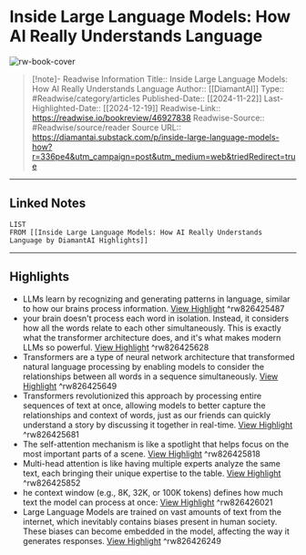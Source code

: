 # Inside Large Language Models: How AI Really Understands Language

![rw-book-cover](https://substackcdn.com/image/fetch/w_1200,h_600,c_fill,f_jpg,q_auto:good,fl_progressive:steep,g_auto/https%3A%2F%2Fsubstack-post-media.s3.amazonaws.com%2Fpublic%2Fimages%2F58e09b8a-e64f-433a-b422-d0764cdf7b4f_1792x1024.png)
<br>
>[!note]- Readwise Information
>Title:: Inside Large Language Models: How AI Really Understands Language
>Author:: [[DiamantAI]]
>Type:: #Readwise/category/articles
>Published-Date:: [[2024-11-22]]
>Last-Highlighted-Date:: [[2024-12-19]]
>Readwise-Link:: https://readwise.io/bookreview/46927838
>Readwise-Source:: #Readwise/source/reader
>Source URL:: https://diamantai.substack.com/p/inside-large-language-models-how?r=336pe4&utm_campaign=post&utm_medium=web&triedRedirect=true
--- 

## Linked Notes
```dataview
LIST
FROM [[Inside Large Language Models: How AI Really Understands Language by DiamantAI Highlights]]
```

---

## Highlights
- LLMs learn by recognizing and generating patterns in language, similar to how our brains process information. [View Highlight](https://readwise.io/open/826425487) ^rw826425487
- your brain doesn't process each word in isolation. Instead, it considers how all the words relate to each other simultaneously. This is exactly what the transformer architecture does, and it's what makes modern LLMs so powerful. [View Highlight](https://readwise.io/open/826425628) ^rw826425628
- Transformers are a type of neural network architecture that transformed natural language processing by enabling models to consider the relationships between all words in a sequence simultaneously. [View Highlight](https://readwise.io/open/826425649) ^rw826425649
- Transformers revolutionized this approach by processing entire sequences of text at once, allowing models to better capture the relationships and context of words, just as our friends can quickly understand a story by discussing it together in real-time. [View Highlight](https://readwise.io/open/826425681) ^rw826425681
- The self-attention mechanism is like a spotlight that helps focus on the most important parts of a scene. [View Highlight](https://readwise.io/open/826425818) ^rw826425818
- Multi-head attention is like having multiple experts analyze the same text, each bringing their unique expertise to the table. [View Highlight](https://readwise.io/open/826425852) ^rw826425852
- he context window (e.g., 8K, 32K, or 100K tokens) defines how much text the model can process at once: [View Highlight](https://readwise.io/open/826426021) ^rw826426021
- Large Language Models are trained on vast amounts of text from the internet, which inevitably contains biases present in human society. These biases can become embedded in the model, affecting the way it generates responses. [View Highlight](https://readwise.io/open/826426249) ^rw826426249
